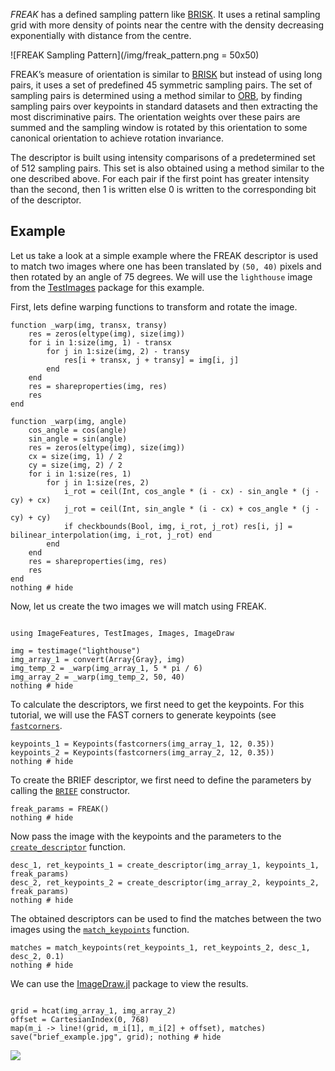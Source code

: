 *FREAK* has a defined sampling pattern like [BRISK](brisk). It uses a retinal sampling grid with more density of points near the centre 
with the density decreasing exponentially with distance from the centre.

![FREAK Sampling Pattern](/img/freak_pattern.png = 50x50)

FREAK’s measure of orientation is similar to [BRISK](brisk) but instead of using long pairs, it uses a set of predefined 45 symmetric sampling pairs. The set of sampling pairs is determined using a method similar to [ORB](orb), by finding sampling pairs over keypoints in standard datasets and then extracting the most discriminative pairs. The orientation weights over these pairs are summed and the sampling window is rotated by this orientation to some canonical orientation to achieve rotation invariance.

The descriptor is built using intensity comparisons of a predetermined set of 512 sampling pairs. This set is also obtained using a method similar to the one described above. For each pair if the first point has greater intensity than the second, then 1 is written else 0 is written to the corresponding bit of the descriptor.

## Example 

Let us take a look at a simple example where the FREAK descriptor is used to match two images where one has been translated by `(50, 40)` pixels and then rotated by an angle of 75 degrees. We will use the `lighthouse` image from the [TestImages](https://github.com/timholy/TestImages.jl) package for this example.

First, lets define warping functions to transform and rotate the image.

```@example 1
function _warp(img, transx, transy)
    res = zeros(eltype(img), size(img))
    for i in 1:size(img, 1) - transx
        for j in 1:size(img, 2) - transy
            res[i + transx, j + transy] = img[i, j]
        end
    end
    res = shareproperties(img, res)
    res
end

function _warp(img, angle)
	cos_angle = cos(angle)
	sin_angle = sin(angle)
    res = zeros(eltype(img), size(img))
    cx = size(img, 1) / 2
    cy = size(img, 2) / 2
	for i in 1:size(res, 1)
		for j in 1:size(res, 2)
			i_rot = ceil(Int, cos_angle * (i - cx) - sin_angle * (j - cy) + cx)
			j_rot = ceil(Int, sin_angle * (i - cx) + cos_angle * (j - cy) + cy)
			if checkbounds(Bool, img, i_rot, j_rot) res[i, j] = bilinear_interpolation(img, i_rot, j_rot) end
		end
	end
    res = shareproperties(img, res)
	res
end	
nothing # hide
```

Now, let us create the two images we will match using FREAK.

```@example 1

using ImageFeatures, TestImages, Images, ImageDraw

img = testimage("lighthouse")
img_array_1 = convert(Array{Gray}, img)
img_temp_2 = _warp(img_array_1, 5 * pi / 6)
img_array_2 = _warp(img_temp_2, 50, 40)
nothing # hide
```

To calculate the descriptors, we first need to get the keypoints. For this tutorial, we will use the FAST corners to generate keypoints (see [`fastcorners`](@ref).

```@example 1
keypoints_1 = Keypoints(fastcorners(img_array_1, 12, 0.35))
keypoints_2 = Keypoints(fastcorners(img_array_2, 12, 0.35))
nothing # hide
```

To create the BRIEF descriptor, we first need to define the parameters by calling the [`BRIEF`](@ref) constructor.

```@example 1
freak_params = FREAK()
nothing # hide
```

Now pass the image with the keypoints and the parameters to the [`create_descriptor`](@ref) function.

```@example 1
desc_1, ret_keypoints_1 = create_descriptor(img_array_1, keypoints_1, freak_params)
desc_2, ret_keypoints_2 = create_descriptor(img_array_2, keypoints_2, freak_params)
nothing # hide
```

The obtained descriptors can be used to find the matches between the two images using the [`match_keypoints`](@ref) function.

```@example 1
matches = match_keypoints(ret_keypoints_1, ret_keypoints_2, desc_1, desc_2, 0.1)
nothing # hide
```

We can use the [ImageDraw.jl](https://github.com/JuliaImages/ImageDraw.jl) package to view the results.

```@example 1

grid = hcat(img_array_1, img_array_2)
offset = CartesianIndex(0, 768)
map(m_i -> line!(grid, m_i[1], m_i[2] + offset), matches)
save("brief_example.jpg", grid); nothing # hide

```

![](brief_example.jpg)
